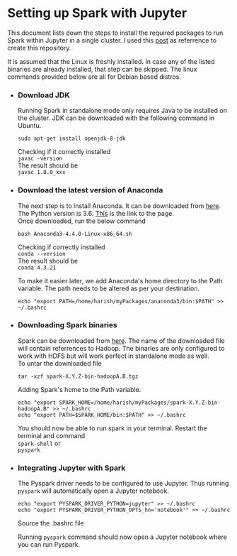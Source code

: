 # Setting up Spark with Jupyter
This document lists down the steps to install the required packages to run Spark within Jupyter in a single cluster. I used this [post](https://blog.sicara.com/get-started-pyspark-jupyter-guide-tutorial-ae2fe84f594f) as referrence to create this repository.

It is assumed that the Linux is freshly installed. In case any of the listed binaries are already installed, that step can be skipped.
The linux commands provided below are all for Debian based distros.

- ### Download JDK
  Running Spark in standalone mode only requires Java to be installed on the cluster. 
  JDK can be downloaded with the following command in Ubuntu.
    
    `sudo apt-get install openjdk-8-jdk`
    
  Checking if it correctly installed  
    `javac -version`  
  The result should be  
    `javac 1.8.0_xxx`  
    
    
- ### Download the latest version of Anaconda
  The next step is to install Anaconda. It can be downloaded from [here](https://repo.continuum.io/archive/Anaconda3-4.4.0-Linux-x86_64.sh). The Python version is 3.6. [This](https://www.continuum.io/downloads) is the link to the page.  
  Once downloaded, run the below command

    `bash Anaconda3-4.4.0-Linux-x86_64.sh`  
  
  Checking if correctly installed  
    `conda --version`  
  The result should be  
    `conda 4.3.21`  
    
  To make it easier later, we add Anaconda's home directory to the Path variable. The path needs to be altered as per your destination.    
    
    `echo "export PATH=/home/harish/myPackages/anaconda3/bin:$PATH" >> ~/.bashrc`  
      
- ### Downloading Spark binaries
  Spark can be downloaded from [here](https://d3kbcqa49mib13.cloudfront.net/spark-2.1.1-bin-hadoop2.7.tgz). The name of the downloaded file will contain referrences to Hadoop. The binaries are only configured to work with HDFS but will work perfect in standalone mode as well.  
  To untar the downloaded file
      
    `tar -xzf spark-X.Y.Z-bin-hadoopA.B.tgz`
    
  Adding Spark's home to the Path variable.  
    
    `echo "export SPARK_HOME=/home/harish/myPackages/spark-X.Y.Z-bin-hadoopA.B" >> ~/.bashrc`  
    `echo "export PATH=$SPARK_HOME/bin:$PATH" >> ~/.bashrc`   
    
  You should now be able to run spark in your terminal. Restart the terminal and command  
    `spark-shell`  or  
    `pyspark`

- ### Integrating Jupyter with Spark  
  The Pyspark driver needs to be configured to use Jupyter. Thus running `pyspark` will automatically open a Jupyter notebook.  
  
    `echo "export PYSPARK_DRIVER_PYTHON=jupyter" >> ~/.bashrc`  
    `echo "export PYSPARK_DRIVER_PYTHON_OPTS_hn='notebook'" >> ~/.bashrc`  
      
  Source the .bashrc file
  
  Running `pyspark` command should now open a Jupyter notebook where you can run Pyspark. 
